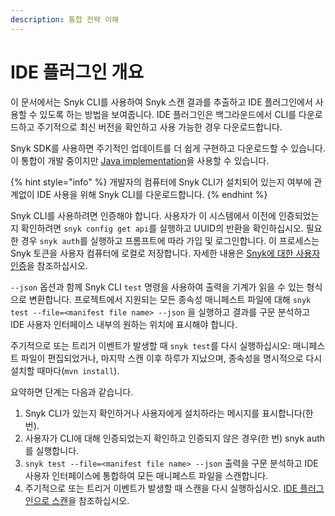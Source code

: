 ```yaml
---
description: 통합 전략 이해
---
```


# IDE 플러그인 개요

이 문서에서는 Snyk CLI를 사용하여 Snyk 스캔 결과를 추출하고 IDE 플러그인에서 사용할 수 있도록 하는 방법을 보여줍니다. IDE 플러그인은 백그라운드에서 CLI를 다운로드하고 주기적으로 최신 버전을 확인하고 사용 가능한 경우 다운로드합니다.

Snyk SDK를 사용하면 주기적인 업데이트를 더 쉽게 구현하고 다운로드할 수 있습니다. 이 통합이 개발 중이지만 [Java implementation](https://github.com/jenkinsci/snyk-security-scanner-plugin/blob/master/src/main/java/io/snyk/jenkins/tools/internal/DownloadService.java)을 사용할 수 있습니다.

{% hint style="info" %}
개발자의 컴퓨터에 Snyk CLI가 설치되어 있는지 여부에 관계없이 IDE 사용을 위해 Snyk CLI를 다운로드합니다.
{% endhint %}

Snyk CLI를 사용하려면 인증해야 합니다. 사용자가 이 시스템에서 이전에 인증되었는지 확인하려면 `snyk config get api`를 실행하고 UUID의 반환을 확인하십시오. 필요한 경우 `snyk auth`를 실행하고 프롬프트에 따라 가입 및 로그인합니다. 이 프로세스는 Snyk 토큰을 사용자 컴퓨터에 로컬로 저장합니다. 자세한 내용은 [Snyk에 대한 사용자 인증](../../../snyk-cli/cli-command/undefined.md)을 참조하십시오.

`--json` 옵션과 함께 Snyk CLI `test` 명령을 사용하여 출력을 기계가 읽을 수 있는 형식으로 변환합니다. 프로젝트에서 지원되는 모든 종속성 매니페스트 파일에 대해 `snyk test --file=<manifest file name> --json` 을 실행하고 결과를 구문 분석하고 IDE 사용자 인터페이스 내부의 원하는 위치에 표시해야 합니다.

주기적으로 또는 트리거 이벤트가 발생할 때 `snyk test`를 다시 실행하십시오: 매니페스트 파일이 편집되었거나, 마지막 스캔 이후 하루가 지났으며, 종속성을 명시적으로 다시 설치할 때마다(`mvn install`).

요약하면 단계는 다음과 같습니다.

1. Snyk CLI가 있는지 확인하거나 사용자에게 설치하라는 메시지를 표시합니다(한 번).
2. 사용자가 CLI에 대해 인증되었는지 확인하고 인증되지 않은 경우(한 번) snyk auth를 실행합니다.
3. `snyk test --file=<manifest file name> --json` 출력을 구문 분석하고 IDE 사용자 인터페이스에 통합하여 모든 매니페스트 파일을 스캔합니다.
4. 주기적으로 또는 트리거 이벤트가 발생할 때 스캔을 다시 실행하십시오. [IDE 플러그인으로 스캔](scanning.md#607b2cd8-2fb5-49ee-8473-319a42b8c421)을 참조하십시오.
